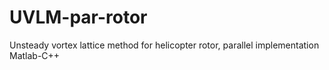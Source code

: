 # UVLM-par-rotor
Unsteady vortex lattice method for helicopter rotor, parallel implementation Matlab-C++
